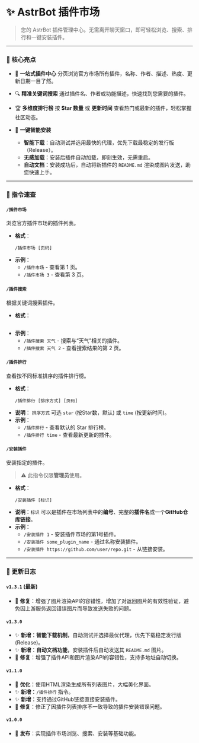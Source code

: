 # ✨ AstrBot 插件市场

> 您的 AstrBot 插件管理中心。无需离开聊天窗口，即可轻松浏览、搜索、排行和一键安装插件。

---

### 🌟 核心亮点

*   🏪 **一站式插件中心**
    分页浏览官方市场所有插件，名称、作者、描述、热度、更新日期一目了然。

*   🔍 **精准关键词搜索**
    通过插件名、作者或功能描述，快速找到您需要的插件。

*   🏆 **多维度排行榜**
    按 **Star 数量** 或 **更新时间** 查看热门或最新的插件，轻松掌握社区动态。

*   🚀 **一键智能安装**
    *   **智能下载**：自动测试并选用最快的代理，优先下载最稳定的发行版（Release）。
    *   **无感加载**：安装后插件自动加载，即刻生效，无需重启。
    *   **自动文档**：安装成功后，自动将新插件的 `README.md` 渲染成图片发送，助您快速上手。

---

### 📖 指令速查

#### `/插件市场`
浏览官方插件市场的插件列表。

*   **格式**：
    ```
    /插件市场 [页码]
    ```
*   **示例**：
    *   `/插件市场` - 查看第 1 页。
    *   `/插件市场 3` - 查看第 3 页。

#### `/插件搜索`
根据关键词搜索插件。

*   **格式**：
    ```    /插件搜索 <关键词> [页码]
    ```
*   **示例**：
    *   `/插件搜索 天气` - 搜索与“天气”相关的插件。
    *   `/插件搜索 天气 2` - 查看搜索结果的第 2 页。

#### `/插件排行`
查看按不同标准排序的插件排行榜。

*   **格式**：
    ```
    /插件排行 [排序方式] [页码]
    ```
*   **说明**： `排序方式` 可选 `star` (按Star数，默认) 或 `time` (按更新时间)。
*   **示例**：
    *   `/插件排行` - 查看默认的 Star 排行榜。
    *   `/插件排行 time` - 查看最新更新的插件。

#### `/安装插件`
安装指定的插件。
> ⚠️ 此指令仅限**管理员**使用。

*   **格式**：
    ```
    /安装插件 [标识]
    ```
*   **说明**：`标识` 可以是插件在市场列表中的**编号**、完整的**插件名**或一个**GitHub仓库链接**。
*   **示例**：
    *   `/安装插件 1` - 安装插件市场的第1号插件。
    *   `/安装插件 some_plugin_name` - 通过名称安装插件。
    *   `/安装插件 https://github.com/user/repo.git` - 从链接安装。

---

### 📝 更新日志

#### `v1.3.1` (最新)
*   🔧 **修复**：增强了图片渲染API的容错性，增加了对返回图片的有效性验证，避免因上游服务返回错误图片而导致发送失败的问题。

#### `v1.3.0`
*   ✨ **新增**：**智能下载机制**，自动测试并选择最优代理，优先下载稳定发行版(Release)。
*   ✨ **新增**：**自动文档功能**，安装插件后自动发送其 `README.md` 图片。
*   🔧 **修复**：增强了插件API和图片渲染API的容错性，支持多地址自动切换。

#### `v1.1.0`
*   💄 **优化**：使用HTML渲染生成所有列表图片，大幅美化界面。
*   ✨ **新增**：`/插件排行` 指令。
*   ✨ **新增**：支持通过GitHub链接直接安装插件。
*   🔧 **修复**：修正了因插件列表排序不一致导致的插件安装错误问题。

#### `v1.0.0`
*   🚀 **发布**：实现插件市场浏览、搜索、安装等基础功能。
